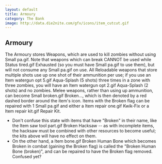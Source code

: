 ```yaml
---
layout: default
title: Armoury
category: The Bank
image: http://data.die2nite.com/gfx/icons/item_cutcut.gif
---
```


Armoury
-------
The Armoury stores Weapons, which are used to kill zombies without using Small
pa.gif. Note that weapons which can break CANNOT be used while Status tired.gif
Exhausted (so you must have Small pa.gif to use them), but will not consume any
Small pa.gif on use.
All Reloadable weapons that store multiple shots use up one shot of their
ammunition per use; if you use an Item watergun opt 5.gif Aqua-Splash (5 shots)
three times in a zone with three zombies, you will have an Item watergun opt
2.gif Aqua-Splash (2 shots) and no zombies.
Melee weapons, rather than using up ammunition, can become Small broken.gif
Broken..., which is then denoted by a red dashed border around the item's icon.
Items with the Broken flag can be repaired with 1 Small pa.gif and either a
Item repair one.gif Kwik-Fix or a Item repair kit.gif Repair Kit.

* Don't confuse this state with items that have "Broken" in their name, like the
Item saw tool part.gif Broken Hacksaw -- as with incomplete items, the hacksaw
must be combined with other resources to become useful; the kits above will
have no effect on them.
* On the other hand, a Item bone.gif Broken Human Bone which becomes Broken in
combat (gaining the Broken flag) is called the "Broken Human Bone (broken)",
and can be repaired to have the Broken flag removed. Confused yet?
